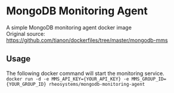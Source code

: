 MongoDB Monitoring Agent
========================

A simple MongoDB monitoring agent docker image  
Original source: <https://github.com/tianon/dockerfiles/tree/master/mongodb-mms>  

Usage
-----
The following docker command will start the monitoring service.  
`docker run -d -e MMS_API_KEY={YOUR_API_KEY} -e MMS_GROUP_ID={YOUR_GROUP_ID} rheosystems/mongodb-monitoring-agent`

